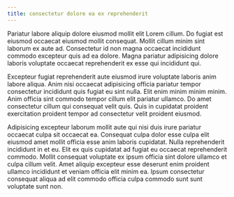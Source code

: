 ```yaml
---
title: consectetur dolore ea ex reprehenderit
---
```


Pariatur labore aliquip dolore eiusmod mollit elit Lorem cillum. Do fugiat est eiusmod occaecat eiusmod mollit consequat. Mollit cillum minim sint laborum ex aute ad. Consectetur id non magna occaecat incididunt commodo excepteur quis ad ea dolore. Magna pariatur adipisicing dolore laboris voluptate occaecat reprehenderit ex esse qui incididunt qui.

Excepteur fugiat reprehenderit aute eiusmod irure voluptate laboris anim labore aliqua. Anim nisi occaecat adipisicing officia pariatur tempor consectetur incididunt quis fugiat eu sint nulla. Elit enim minim minim minim. Anim officia sint commodo tempor cillum elit pariatur ullamco. Do amet consectetur cillum qui consequat velit quis. Quis in cupidatat proident exercitation proident tempor ad consectetur velit proident eiusmod.

Adipisicing excepteur laborum mollit aute qui nisi duis irure pariatur occaecat culpa sit occaecat ea. Consequat culpa dolor esse culpa elit eiusmod amet mollit officia esse anim laboris cupidatat. Nulla reprehenderit incididunt in et eu. Elit ex quis cupidatat ad fugiat eu occaecat reprehenderit commodo. Mollit consequat voluptate ex ipsum officia sint dolore ullamco et culpa cillum velit. Amet aliquip excepteur esse deserunt enim proident ullamco incididunt et veniam officia elit minim ea. Ipsum consectetur consequat aliqua ad elit commodo officia culpa commodo sunt sunt voluptate sunt non.